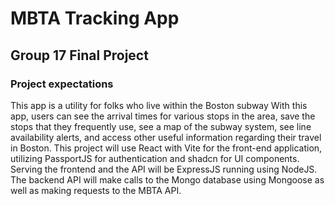 # MBTA Tracking App
## Group 17 Final Project

### Project expectations
  This app is a utility for folks who live within the Boston subway With this app, users can see the arrival times for various stops in the area, save the stops that they frequently use, see a map of the subway system, see line availability alerts, and access other useful information regarding their travel in Boston. 
  This project will use React with Vite for the front-end application, utilizing PassportJS for authentication and shadcn for UI components. Serving the frontend and the API will be ExpressJS running using NodeJS. The backend API will make calls to the Mongo database using Mongoose as well as making requests to the MBTA API.
